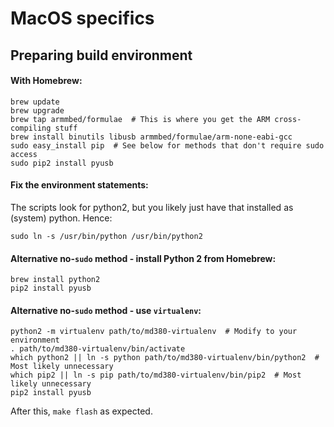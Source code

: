 # MacOS specifics #

## Preparing build environment ##

#### With Homebrew: ####

    brew update
    brew upgrade
    brew tap armmbed/formulae  # This is where you get the ARM cross-compiling stuff
    brew install binutils libusb armmbed/formulae/arm-none-eabi-gcc
    sudo easy_install pip  # See below for methods that don't require sudo access
    sudo pip2 install pyusb

#### Fix the environment statements: ####

The scripts look for python2, but you likely just have that installed as (system) python. Hence:

    sudo ln -s /usr/bin/python /usr/bin/python2

#### Alternative no-`sudo` method - install Python 2 from Homebrew: ####

    brew install python2
    pip2 install pyusb

#### Alternative no-`sudo` method - use `virtualenv`: ####

    python2 -m virtualenv path/to/md380-virtualenv  # Modify to your environment
    . path/to/md380-virtualenv/bin/activate
    which python2 || ln -s python path/to/md380-virtualenv/bin/python2  # Most likely unnecessary
    which pip2 || ln -s pip path/to/md380-virtualenv/bin/pip2  # Most likely unnecessary
    pip2 install pyusb

After this, `make flash` as expected.
